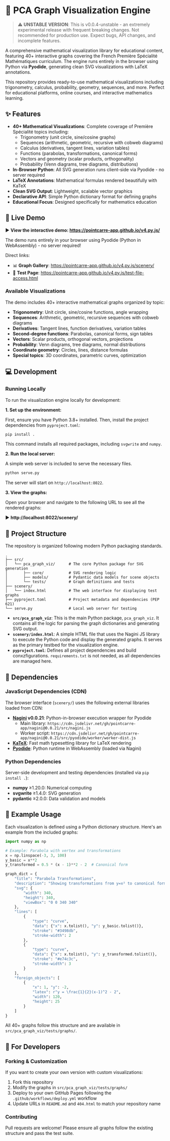 # 🎨 PCA Graph Visualization Engine

> ⚠️ **UNSTABLE VERSION**: This is v0.0.4-unstable - an extremely experimental release with frequent breaking changes. Not recommended for production use. Expect bugs, API changes, and incomplete features.

A comprehensive mathematical visualization library for educational content, featuring 40+ interactive graphs covering the French Première Spécialité Mathématiques curriculum. The engine runs entirely in the browser using Python via **Pyodide**, generating clean SVG visualizations with LaTeX annotations.

This repository provides ready-to-use mathematical visualizations including trigonometry, calculus, probability, geometry, sequences, and more. Perfect for educational platforms, online courses, and interactive mathematics learning.

## ✨ Features

- **40+ Mathematical Visualizations**: Complete coverage of Première Spécialité topics including:
  - Trigonometry (unit circle, sine/cosine graphs)
  - Sequences (arithmetic, geometric, recursive with cobweb diagrams)
  - Calculus (derivatives, tangent lines, variation tables)
  - Functions (parabolas, transformations, canonical forms)
  - Vectors and geometry (scalar products, orthogonality)
  - Probability (Venn diagrams, tree diagrams, distributions)
- **In-Browser Python**: All SVG generation runs client-side via Pyodide - no server required
- **LaTeX Annotations**: Mathematical formulas rendered beautifully with KaTeX
- **Clean SVG Output**: Lightweight, scalable vector graphics
- **Declarative API**: Simple Python dictionary format for defining graphs
- **Educational Focus**: Designed specifically for mathematics education

## 🚀 Live Demo

▶️ **View the interactive demo: https://pointcarre-app.github.io/v4.py.js/**

The demo runs entirely in your browser using Pyodide (Python in WebAssembly) - no server required!

Direct links:
- 📊 **Graph Gallery**: https://pointcarre-app.github.io/v4.py.js/scenery/
- 🧪 **Test Page**: https://pointcarre-app.github.io/v4.py.js/test-file-access.html

### Available Visualizations

The demo includes 40+ interactive mathematical graphs organized by topic:
- **Trigonometry**: Unit circle, sine/cosine functions, angle wrapping
- **Sequences**: Arithmetic, geometric, recursive sequences with cobweb diagrams
- **Derivatives**: Tangent lines, function derivatives, variation tables
- **Second-degree functions**: Parabolas, canonical forms, sign tables
- **Vectors**: Scalar products, orthogonal vectors, projections
- **Probability**: Venn diagrams, tree diagrams, normal distributions
- **Coordinate geometry**: Circles, lines, distance formulas
- **Special topics**: 3D coordinates, parametric curves, optimization

## 💻 Development

### Running Locally

To run the visualization engine locally for development:

**1. Set up the environment:**

First, ensure you have Python 3.8+ installed. Then, install the project dependencies from `pyproject.toml`:

```bash
pip install .
```

This command installs all required packages, including `svgwrite` and `numpy`.

**2. Run the local server:**

A simple web server is included to serve the necessary files.

```bash
python serve.py
```

The server will start on `http://localhost:8022`.

**3. View the graphs:**

Open your browser and navigate to the following URL to see all the rendered graphs:

▶️ **http://localhost:8022/scenery/**

## 📁 Project Structure

The repository is organized following modern Python packaging standards.

```
.
├── src/
│   └── pca_graph_viz/      # The core Python package for SVG generation
│       ├── core/           # SVG rendering logic
│       ├── models/         # Pydantic data models for scene objects
│       └── tests/          # Graph definitions and tests
├── scenery/
│   └── index.html          # The web interface for displaying test graphs
├── pyproject.toml          # Project metadata and dependencies (PEP 621)
└── serve.py                # Local web server for testing
```

- **`src/pca_graph_viz`**: This is the main Python package, `pca_graph_viz`. It contains all the logic for parsing the graph dictionaries and generating SVG output.
- **`scenery/index.html`**: A simple HTML file that uses the Nagini JS library to execute the Python code and display the generated graphs. It serves as the primary testbed for the visualization engine.
- **`pyproject.toml`**: Defines all project dependencies and build conxzfigurations. `requirements.txt` is not needed, as all dependencies are managed here.

## 🔧 Dependencies

### JavaScript Dependencies (CDN)

The browser interface (`scenery/`) uses the following external libraries loaded from CDN:

- **[Nagini](https://github.com/pointcarre-app/nagini) v0.0.21**: Python-in-browser execution wrapper for Pyodide
  - Main library: `https://cdn.jsdelivr.net/gh/pointcarre-app/nagini@0.0.21/src/nagini.js`
  - Worker script: `https://cdn.jsdelivr.net/gh/pointcarre-app/nagini@0.0.21/src/pyodide/worker/worker-dist.js`
- **[KaTeX](https://katex.org/)**: Fast math typesetting library for LaTeX rendering
- **[Pyodide](https://pyodide.org/)**: Python runtime in WebAssembly (loaded via Nagini)

### Python Dependencies

Server-side development and testing dependencies (installed via `pip install .`):

- **numpy** ≥1.20.0: Numerical computing
- **svgwrite** ≥1.4.0: SVG generation
- **pydantic** ≥2.0.0: Data validation and models

## 🎨 Example Usage

Each visualization is defined using a Python dictionary structure. Here's an example from the included graphs:

```python
import numpy as np

# Example: Parabola with vertex and transformations
x = np.linspace(-3, 3, 100)
y_basic = x**2
y_transformed = 0.5 * (x - 1)**2 - 2  # Canonical form

graph_dict = {
    "title": "Parabola Transformations",
    "description": "Showing transformations from y=x² to canonical form",
    "svg": {
        "width": 340,
        "height": 340,
        "viewBox": "0 0 340 340"
    },
    "lines": [
        {
            "type": "curve",
            "data": {"x": x.tolist(), "y": y_basic.tolist()},
            "stroke": "#3498db",
            "stroke-width": 2
        },
        {
            "type": "curve",
            "data": {"x": x.tolist(), "y": y_transformed.tolist()},
            "stroke": "#e74c3c",
            "stroke-width": 3
        }
    ],
    "foreign_objects": [
        {
            "x": 1, "y": -2,
            "latex": r"y = \frac{1}{2}(x-1)^2 - 2",
            "width": 120,
            "height": 25
        }
    ]
}
```

All 40+ graphs follow this structure and are available in `src/pca_graph_viz/tests/graphs/`.

## 🔧 For Developers

### Forking & Customization

If you want to create your own version with custom visualizations:

1. Fork this repository
2. Modify the graphs in `src/pca_graph_viz/tests/graphs/`
3. Deploy to your own GitHub Pages following the `.github/workflows/deploy.yml` workflow
4. Update URLs in `README.md` and `404.html` to match your repository name

### Contributing

Pull requests are welcome! Please ensure all graphs follow the existing structure and pass the test suite.
